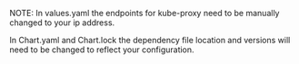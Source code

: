 NOTE: In values.yaml the endpoints for kube-proxy need to be manually changed to your ip address.


In Chart.yaml and Chart.lock the dependency file location and versions will need to be changed to reflect your configuration.
